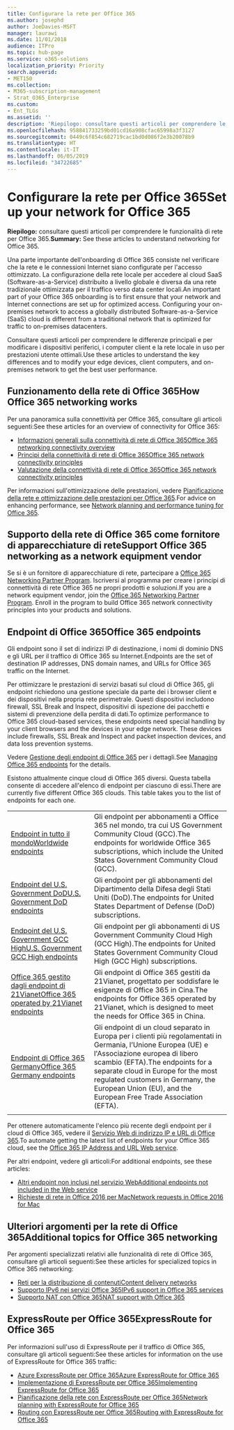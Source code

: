 ```yaml
---
title: Configurare la rete per Office 365
ms.author: josephd
author: JoeDavies-MSFT
manager: laurawi
ms.date: 11/01/2018
audience: ITPro
ms.topic: hub-page
ms.service: o365-solutions
localization_priority: Priority
search.appverid:
- MET150
ms.collection:
- M365-subscription-management
- Strat_O365_Enterprise
ms.custom:
- Ent_TLGs
ms.assetid: ''
description: 'Riepilogo: consultare questi articoli per comprendere le funzionalità di rete per Office 365.'
ms.openlocfilehash: 958841733259bd01cd16a908cfac65998a3f3127
ms.sourcegitcommit: 0449c6f854c682719cac1bd0d086f2e3b20078b9
ms.translationtype: HT
ms.contentlocale: it-IT
ms.lasthandoff: 06/05/2019
ms.locfileid: "34722685"
---
```

# <a name="set-up-your-network-for-office-365"></a><span data-ttu-id="4b274-103">Configurare la rete per Office 365</span><span class="sxs-lookup"><span data-stu-id="4b274-103">Set up your network for Office 365</span></span>

<span data-ttu-id="4b274-104">**Riepilogo:** consultare questi articoli per comprendere le funzionalità di rete per Office 365.</span><span class="sxs-lookup"><span data-stu-id="4b274-104">**Summary:** See these articles to understand networking for Office 365.</span></span>
  
<span data-ttu-id="4b274-p101">Una parte importante dell'onboarding di Office 365 consiste nel verificare che la rete e le connessioni Internet siano configurate per l'accesso ottimizzato. La configurazione della rete locale per accedere al cloud SaaS (Software-as-a-Service) distribuito a livello globale è diversa da una rete tradizionale ottimizzata per il traffico verso data center locali.</span><span class="sxs-lookup"><span data-stu-id="4b274-p101">An important part of your Office 365 onboarding is to first ensure that your network and Internet connections are set up for optimized access. Configuring your on-premises network to access a globally distributed Software-as-a-Service (SaaS) cloud is different from a traditional network that is optimized for traffic to on-premises datacenters.</span></span> 

<span data-ttu-id="4b274-107">Consultare questi articoli per comprendere le differenze principali e per modificare i dispositivi periferici, i computer client e la rete locale in uso per prestazioni utente ottimali.</span><span class="sxs-lookup"><span data-stu-id="4b274-107">Use these articles to understand the key differences and to modify your  edge devices, client computers, and on-premises network to get the best user performance.</span></span>

## <a name="how-office-365-networking-works"></a><span data-ttu-id="4b274-108">Funzionamento della rete di Office 365</span><span class="sxs-lookup"><span data-stu-id="4b274-108">How Office 365 networking works</span></span>

<span data-ttu-id="4b274-109">Per una panoramica sulla connettività per Office 365, consultare gli articoli seguenti:</span><span class="sxs-lookup"><span data-stu-id="4b274-109">See these articles for an overview of connectivity for Office 365:</span></span>

- [<span data-ttu-id="4b274-110">Informazioni generali sulla connettività di rete di Office 365</span><span class="sxs-lookup"><span data-stu-id="4b274-110">Office 365 networking connectivity overview</span></span>](office-365-networking-overview.md)
- [<span data-ttu-id="4b274-111">Principi della connettività di rete di Office 365</span><span class="sxs-lookup"><span data-stu-id="4b274-111">Office 365 network connectivity principles</span></span>](office-365-network-connectivity-principles.md)
- [<span data-ttu-id="4b274-112">Valutazione della connettività di rete di Office 365</span><span class="sxs-lookup"><span data-stu-id="4b274-112">Office 365 network connectivity principles</span></span>](assessing-network-connectivity.md)

<span data-ttu-id="4b274-113">Per informazioni sull'ottimizzazione delle prestazioni, vedere [Pianificazione della rete e ottimizzazione delle prestazioni per Office 365](network-planning-and-performance.md).</span><span class="sxs-lookup"><span data-stu-id="4b274-113">For advice on enhancing performance, see [Network planning and performance tuning for Office 365](network-planning-and-performance.md).</span></span>

## <a name="support-office-365-networking-as-a-network-equipment-vendor"></a><span data-ttu-id="4b274-114">Supporto della rete di Office 365 come fornitore di apparecchiature di rete</span><span class="sxs-lookup"><span data-stu-id="4b274-114">Support Office 365 networking as a network equipment vendor</span></span>

<span data-ttu-id="4b274-p102">Se si è un fornitore di apparecchiature di rete, partecipare a [Office 365 Networking Partner Program](office-365-networking-partner-program.md). Iscriversi al programma per creare i principi di connettività di rete Office 365 ne propri prodotti e soluzioni.</span><span class="sxs-lookup"><span data-stu-id="4b274-p102">If you are a network equipment vendor, join the [Office 365 Networking Partner Program](office-365-networking-partner-program.md). Enroll in the program to build Office 365 network connectivity principles into your products and solutions.</span></span> 

## <a name="office-365-endpoints"></a><span data-ttu-id="4b274-117">Endpoint di Office 365</span><span class="sxs-lookup"><span data-stu-id="4b274-117">Office 365 endpoints</span></span>

<span data-ttu-id="4b274-118">Gli endpoint sono il set di indirizzi IP di destinazione, i nomi di dominio DNS e gli URL per il traffico di Office 365 su Internet.</span><span class="sxs-lookup"><span data-stu-id="4b274-118">Endpoints are the set of destination IP addresses, DNS domain names, and URLs for Office 365 traffic on the Internet.</span></span> 

<span data-ttu-id="4b274-p103">Per ottimizzare le prestazioni di servizi basati sul cloud di Office 365, gli endpoint richiedono una gestione speciale da parte dei i browser client e dei dispositivi nella propria rete perimetrale. Questi dispositivi includono firewall, SSL Break and Inspect, dispositivi di ispezione dei pacchetti e sistemi di prevenzione della perdita di dati.</span><span class="sxs-lookup"><span data-stu-id="4b274-p103">To optimize performance to Office 365 cloud-based services, these endpoints need special handling by your client browsers and the devices in your edge network. These devices include firewalls, SSL Break and Inspect and packet inspection devices, and data loss prevention systems.</span></span>

<span data-ttu-id="4b274-121">Vedere [Gestione degli endpoint di Office 365](managing-office-365-endpoints.md) per i dettagli.</span><span class="sxs-lookup"><span data-stu-id="4b274-121">See [Managing Office 365 endpoints](managing-office-365-endpoints.md) for the details.</span></span>

<span data-ttu-id="4b274-p104">Esistono attualmente cinque cloud di Office 365 diversi. Questa tabella consente di accedere all'elenco di endpoint per ciascuno di essi.</span><span class="sxs-lookup"><span data-stu-id="4b274-p104">There are currently five different Office 365 clouds. This table takes you to the list of endpoints for each one.</span></span>

|||
|:-------|:-----|
| [<span data-ttu-id="4b274-124">Endpoint in tutto il mondo</span><span class="sxs-lookup"><span data-stu-id="4b274-124">Worldwide endpoints</span></span>](urls-and-ip-address-ranges.md) | <span data-ttu-id="4b274-125">Gli endpoint per abbonamenti a Office 365 nel mondo, tra cui US Government Community Cloud (GCC).</span><span class="sxs-lookup"><span data-stu-id="4b274-125">The endpoints for worldwide Office 365 subscriptions, which include the United States Government Community Cloud (GCC).</span></span> |
| [<span data-ttu-id="4b274-126">Endpoint del U.S. Government DoD</span><span class="sxs-lookup"><span data-stu-id="4b274-126">U.S. Government DoD endpoints</span></span>](office-365-u-s-government-dod-endpoints.md) | <span data-ttu-id="4b274-127">Gli endpoint per gli abbonamenti del Dipartimento della Difesa degli Stati Uniti (DoD).</span><span class="sxs-lookup"><span data-stu-id="4b274-127">The endpoints for United States Department of Defense (DoD) subscriptions.</span></span> |
| [<span data-ttu-id="4b274-128">Endpoint del U.S. Government GCC High</span><span class="sxs-lookup"><span data-stu-id="4b274-128">U.S. Government GCC High endpoints</span></span>](office-365-u-s-government-gcc-high-endpoints.md) | <span data-ttu-id="4b274-129">Gli endpoint per gli abbonamenti di US Government Community Cloud High (GCC High).</span><span class="sxs-lookup"><span data-stu-id="4b274-129">The endpoints for United States Government Community Cloud High (GCC High) subscriptions.</span></span> |
| [<span data-ttu-id="4b274-130">Office 365 gestito dagli endpoint di 21Vianet</span><span class="sxs-lookup"><span data-stu-id="4b274-130">Office 365 operated by 21Vianet endpoints</span></span>](urls-and-ip-address-ranges-21vianet.md) | <span data-ttu-id="4b274-131">Gli endpoint di Office 365 gestiti da 21Vianet, progettato per soddisfare le esigenze di Office 365 in Cina.</span><span class="sxs-lookup"><span data-stu-id="4b274-131">The endpoints for Office 365 operated by 21Vianet, which is designed to meet the needs for Office 365 in China.</span></span> |
| [<span data-ttu-id="4b274-132">Endpoint di Office 365 Germany</span><span class="sxs-lookup"><span data-stu-id="4b274-132">Office 365 Germany endpoints</span></span>](office-365-germany-endpoints.md) | <span data-ttu-id="4b274-133">Gli endpoint di un cloud separato in Europa per i clienti più regolamentati in Germania, l’Unione Europea (UE) e l'Associazione europea di libero scambio (EFTA).</span><span class="sxs-lookup"><span data-stu-id="4b274-133">The endpoints for a separate cloud in Europe for the most regulated customers in Germany, the European Union (EU), and the European Free Trade Association (EFTA).</span></span> |
|||

<span data-ttu-id="4b274-134">Per ottenere automaticamente l'elenco più recente degli endpoint per il cloud di Office 365, vedere il [Servizio Web di indirizzo IP e URL di Office 365](office-365-ip-web-service.md).</span><span class="sxs-lookup"><span data-stu-id="4b274-134">To automate getting the latest list of endpoints for your Office 365 cloud, see the [Office 365 IP Address and URL Web service](office-365-ip-web-service.md).</span></span>

<span data-ttu-id="4b274-135">Per altri endpoint, vedere gli articoli:</span><span class="sxs-lookup"><span data-stu-id="4b274-135">For additional endpoints, see these articles:</span></span>

- [<span data-ttu-id="4b274-136">Altri endpoint non inclusi nel servizio Web</span><span class="sxs-lookup"><span data-stu-id="4b274-136">Additional endpoints not included in the Web service</span></span>](additional-office365-ip-addresses-and-urls.md)
- [<span data-ttu-id="4b274-137">Richieste di rete in Office 2016 per Mac</span><span class="sxs-lookup"><span data-stu-id="4b274-137">Network requests in Office 2016 for Mac</span></span>](network-requests-in-office-2016-for-mac.md)


## <a name="additional-topics-for-office-365-networking"></a><span data-ttu-id="4b274-138">Ulteriori argomenti per la rete di Office 365</span><span class="sxs-lookup"><span data-stu-id="4b274-138">Additional topics for Office 365 networking</span></span>

<span data-ttu-id="4b274-139">Per argomenti specializzati relativi alle funzionalità di rete di Office 365, consultare gli articoli seguenti:</span><span class="sxs-lookup"><span data-stu-id="4b274-139">See these articles for specialized topics in Office 365 networking:</span></span>

- [<span data-ttu-id="4b274-140">Reti per la distribuzione di contenuti</span><span class="sxs-lookup"><span data-stu-id="4b274-140">Content delivery networks</span></span>](content-delivery-networks.md)
- [<span data-ttu-id="4b274-141">Supporto IPv6 nei servizi Office 365</span><span class="sxs-lookup"><span data-stu-id="4b274-141">IPv6 support in Office 365 services</span></span>](ipv6-support.md)
- [<span data-ttu-id="4b274-142">Supporto NAT con Office 365</span><span class="sxs-lookup"><span data-stu-id="4b274-142">NAT support with Office 365</span></span>](nat-support-with-office-365.md)

## <a name="expressroute-for-office-365"></a><span data-ttu-id="4b274-143">ExpressRoute per Office 365</span><span class="sxs-lookup"><span data-stu-id="4b274-143">ExpressRoute for Office 365</span></span>

<span data-ttu-id="4b274-144">Per informazioni sull'uso di ExpressRoute per il traffico di Office 365, consultare gli articoli seguenti:</span><span class="sxs-lookup"><span data-stu-id="4b274-144">See these articles for information on the use of ExpressRoute for Office 365 traffic:</span></span>

- [<span data-ttu-id="4b274-145">Azure ExpressRoute per Office 365</span><span class="sxs-lookup"><span data-stu-id="4b274-145">Azure ExpressRoute for Office 365</span></span>](azure-expressroute.md)
- [<span data-ttu-id="4b274-146">Implementazione di ExpressRoute per Office 365</span><span class="sxs-lookup"><span data-stu-id="4b274-146">Implementing ExpressRoute for Office 365</span></span>](implementing-expressroute.md)
- [<span data-ttu-id="4b274-147">Pianificazione della rete con ExpressRoute per Office 365</span><span class="sxs-lookup"><span data-stu-id="4b274-147">Network planning with ExpressRoute for Office 365</span></span>](network-planning-with-expressroute.md)
- [<span data-ttu-id="4b274-148">Routing con ExpressRoute per Office 365</span><span class="sxs-lookup"><span data-stu-id="4b274-148">Routing with ExpressRoute for Office 365</span></span>](routing-with-expressroute.md)
